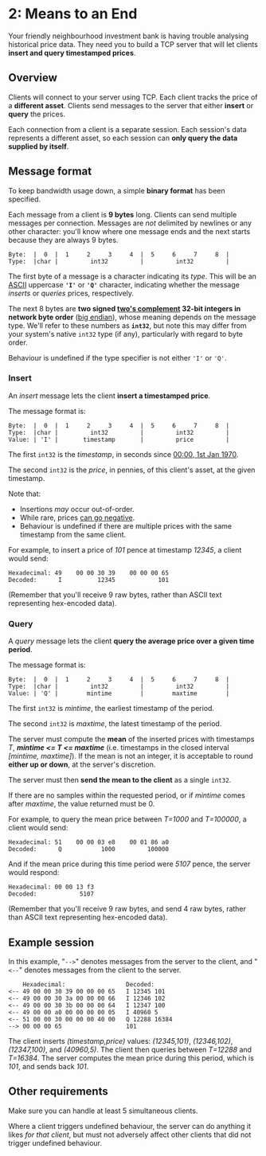 ﻿# 2: Means to an End

Your friendly neighbourhood investment bank is having trouble analysing historical price data. They need you to build a TCP server that will let clients **insert and query timestamped prices**.

## Overview

Clients will connect to your server using TCP. Each client tracks the price of a **different asset**. Clients send messages to the server that either **insert** or **query** the prices.

Each connection from a client is a separate session. Each session's data represents a different asset, so each session can **only query the data supplied by itself**.

## Message format

To keep bandwidth usage down, a simple **binary format** has been specified.

Each message from a client is **9 bytes** long. Clients can send multiple messages per connection. Messages are _not_ delimited by newlines or any other character: you'll know where one message ends and the next starts because they are always 9 bytes.

    Byte:  |  0  |  1     2     3     4  |  5     6     7     8  |
    Type:  |char |         int32         |         int32         |

The first byte of a message is a character indicating its _type_. This will be an [ASCII](https://en.wikipedia.org/wiki/ASCII) uppercase **`'I'`** or **`'Q'`** character, indicating whether the message _inserts_ or _queries_ prices, respectively.

The next 8 bytes are **two signed [two's complement](https://en.wikipedia.org/wiki/Two%27s_complement) 32-bit integers in network byte order** ([big endian](https://en.wikipedia.org/wiki/Endianness)), whose meaning depends on the message type. We'll refer to these numbers as **`int32`**, but note this may differ from your system's native `int32` type (if any), particularly with regard to byte order.

Behaviour is undefined if the type specifier is not either `'I'` or `'Q'`.

### Insert

An _insert_ message lets the client **insert a timestamped price**.

The message format is:

    Byte:  |  0  |  1     2     3     4  |  5     6     7     8  |
    Type:  |char |         int32         |         int32         |
    Value: | 'I' |       timestamp       |         price         |

The first `int32` is the _timestamp_, in seconds since [00:00, 1st Jan 1970](https://en.wikipedia.org/wiki/Unix_time).

The second `int32` is the _price_, in pennies, of this client's asset, at the given timestamp.

Note that:

-   Insertions _may_ occur out-of-order.
-   While rare, prices [can go negative](https://www.bbc.co.uk/news/business-52350082).
-   Behaviour is undefined if there are multiple prices with the same timestamp from the same client.

For example, to insert a price of _101_ pence at timestamp _12345_, a client would send:

    Hexadecimal: 49    00 00 30 39    00 00 00 65
    Decoded:      I          12345            101

(Remember that you'll receive 9 raw bytes, rather than ASCII text representing hex-encoded data).

### Query

A _query_ message lets the client **query the average price over a given time period**.

The message format is:

    Byte:  |  0  |  1     2     3     4  |  5     6     7     8  |
    Type:  |char |         int32         |         int32         |
    Value: | 'Q' |        mintime        |        maxtime        |

The first `int32` is _mintime_, the earliest timestamp of the period.

The second `int32` is _maxtime_, the latest timestamp of the period.

The server must compute the **mean** of the inserted prices with timestamps _T_, _**mintime <= T <= maxtime**_ (i.e. timestamps in the closed interval _\[mintime, maxtime\]_). If the mean is not an integer, it is acceptable to round **either up or down**, at the server's discretion.

The server must then **send the mean to the client** as a single `int32`.

If there are no samples within the requested period, or if _mintime_ comes after _maxtime_, the value returned must be 0.

For example, to query the mean price between _T=1000_ and _T=100000_, a client would send:

    Hexadecimal: 51    00 00 03 e8    00 01 86 a0
    Decoded:      Q           1000         100000

And if the mean price during this time period were _5107_ pence, the server would respond:

    Hexadecimal: 00 00 13 f3
    Decoded:            5107

(Remember that you'll receive 9 raw bytes, and send 4 raw bytes, rather than ASCII text representing hex-encoded data).

## Example session

In this example, "`-->`" denotes messages from the server to the client, and "`<--`" denotes messages from the client to the server.

        Hexadecimal:                 Decoded:
    <-- 49 00 00 30 39 00 00 00 65   I 12345 101
    <-- 49 00 00 30 3a 00 00 00 66   I 12346 102
    <-- 49 00 00 30 3b 00 00 00 64   I 12347 100
    <-- 49 00 00 a0 00 00 00 00 05   I 40960 5
    <-- 51 00 00 30 00 00 00 40 00   Q 12288 16384
    --> 00 00 00 65                  101

The client inserts _(timestamp,price)_ values: _(12345,101)_, _(12346,102)_, _(12347,100)_, and _(40960,5)_. The client then queries between _T=12288_ and _T=16384_. The server computes the mean price during this period, which is _101_, and sends back _101_.

## Other requirements

Make sure you can handle at least 5 simultaneous clients.

Where a client triggers undefined behaviour, the server can do anything it likes _for that client_, but must not adversely affect other clients that did not trigger undefined behaviour.